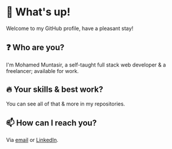 # **👋 What's up!**

Welcome to my GitHub profile, have a pleasant stay!

## **❓ Who are you?**

I'm Mohamed Muntasir, a self-taught full stack web developer & a freelancer; available for work.

## **🔥 Your skills & best work?**

You can see all of that & more in my repositories.

## **📫 How can I reach you?**

Via [email](mailto:devmoinhu@gmail.com) or [LinkedIn](https://www.linkedin.com/in/devmotheg/).

<!---
devmotheg/devmotheg is a ✨ special ✨ repository because its `README.md` (this file) appears on your GitHub profile.
You can click the Preview link to take a look at your changes.
--->
